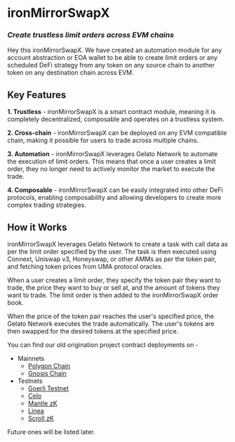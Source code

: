 # ironMirrorSwapX
### _**Create trustless limit orders across EVM chains**_

Hey this ironMirrorSwapX. We have created an automation module for any account abstraction or EOA wallet to be able to create limit orders or any scheduled DeFi strategy from any token on any source chain to another token on any destination chain across EVM.

## Key Features
**1. Trustless** - ironMirrorSwapX is a smart contract module, meaning it is completely decentralized, composable and operates on a trustless system.

**2. Cross-chain** - ironMirrorSwapX can be deployed on any EVM compatible chain, making it possible for users to trade across multiple chains.

**3. Automation** - ironMirrorSwapX leverages Gelato Network to automate the execution of limit orders. This means that once a user creates a limit order, they no longer need to actively monitor the market to execute the trade.

**4. Composable** - ironMirrorSwapX can be easily integrated into other DeFi protocols, enabling composability and allowing developers to create more complex trading strategies.

## How it Works
ironMirrorSwapX leverages Gelato Network to create a task with call data as per the limit order specified by the user. The task is then executed using Connext, Uniswap v3, Honeyswap, or other AMMs as per the token pair, and fetching token prices from UMA protocol oracles.

When a user creates a limit order, they specify the token pair they want to trade, the price they want to buy or sell at, and the amount of tokens they want to trade. The limit order is then added to the ironMirrorSwapX order book.

When the price of the token pair reaches the user's specified price, the Gelato Network executes the trade automatically. The user's tokens are then swapped for the desired tokens at the specified price.

You can find our old origination project contract deployments on - 
* Mainnets
  * <a href="https://polygonscan.com/address/0xc082906f6744b3438c9ef78c738b225af8e17021#tokentxns" target="_blank">Polygon Chain</a>
  * <a href="https://gnosisscan.io/address/0xaa3E5FA2DcB475752AC1fbE86769201A1e30b29B" target="_blank">Gnosis Chain</a>
* Testnets
  * <a href="https://goerli.etherscan.io/address/0xd55cb9fa29c5E66B2681dfbA56e3bcAae15571ed" target="_blank">Goerli Testnet</a>
  * <a href="https://alfajores.celoscan.io/address/0x363109864e7505b9d81ba5aca261fa3824a3540f" target="_blank">Celo</a>
  * <a href="https://explorer.testnet.mantle.xyz/tx/0xfb8c6d3d85314b5ac8e57ea9d33d2d7403bf7edb8cd90806782d8987ac57c87c" target="_blank">Mantle zK</a>
  * <a href="https://explorer.goerli.linea.build/address/0x0062623038c3A46765b359Cc6621C4b8BD7fca5c" target="_blank">Linea</a>
  * <a href="https://blockscout.scroll.io/tx/0xe0d0f13ef99af60c35aafa309b843ad94ca3c4d1a91c3474a5d2364152a0736e" target="_blank">Scroll zK</a>
 
 Future ones will be listed later.
